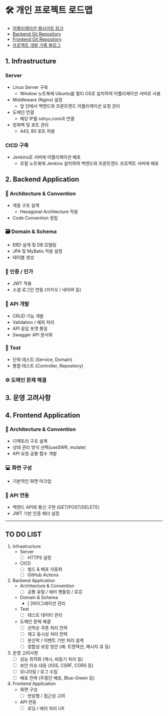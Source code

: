 # 🛠️ 개인 프로젝트 로드맵

- [어플리케이션 웹사이트 링크](https://sshyu.com)
- [Backend Git Repository](https://github.com/sshyuny/ZibNote_Backend)
- [Frontend Git Repository](https://github.com/sshyuny/ZibNote_Frontend)
- [프로젝트 개발 기록 블로그](https://sshyu.tistory.com/category/personal-project)


## 1. Infrastructure

### Server
-  Linux Server 구축
    - Window 노트북에 Ubuntu를 멀티 OS로 설치하여 어플리케이션 서버로 사용
- Middleware (Nginx) 설정
    - 앞 단에서 백엔드와 프론트엔드 어플리케이션 요청 관리
- 도메인 연결
    - 해당 IP를 sshyu.com과 연결
- 방화벽 및 포트 관리
    - 443, 80 포트 허용

### CICD 구축
- Jenkins로 서버에 어플리케이션 배포
    - 로컬 노트북에 Jenkins 설치하여 백엔드와 프론트엔드 프로젝트 서버에 배포


## 2. Backend Application

### 🧱 Architecture & Convention
- 계층 구조 설계
    - Hexagonal Architecture 적용
- Code Convention 정립

### 🗃️ Domain & Schema
- ERD 설계 및 DB 모델링
- JPA 및 MyBatis 적용 설정
- 테이블 생성

### 🔐 인증 / 인가
- JWT 적용
- 소셜 로그인 연동 (카카오 / 네이버 등)

### 🔄 API 개발
- CRUD 기능 개발
- Validation / 예외 처리
- API 응답 포맷 통일
- Swagger API 문서화

### 🧪 Test
- 단위 테스트 (Service, Domain)
- 통합 테스트 (Controller, Repository)

### ⚙️ 도메인 문제 해결


## 3. 운영 고려사항


## 4. Frontend Application

### 🧱 Architecture & Convention
- 디렉토리 구조 설계
- 상태 관리 방식 선택(useSWR, mutate)
- API 요청 공통 함수 개발

### 💻 화면 구성
- 기본적인 화면 마크업

### 🔗 API 연동
- 백엔드 API와 통신 구현 (GET/POST/DELETE)
- JWT 기반 인증 헤더 설정



---

## TO DO LIST
1. Infrastructure
    - Server
        - [ ] HTTPS 설정
    - CICD
        - [ ] 빌드 & 배포 자동화
        - [ ] GitHub Actions
2. Backend Application
    - Architecture & Convention
        - [ ] 공통 유틸 / 에러 핸들링 / 로깅
    - Domain & Schema
        - [ ]마이그레이션 관리
    - Test
        - [ ] 테스트 데이터 관리
    - 도메인 문제 해결
        - [ ] 선착순 쿠폰 처리 전략
        - [ ] 재고 동시성 처리 전략
        - [ ] 분산락 / 이벤트 기반 처리 설계
        - [ ] 정합성 보장 방안 (예: 트랜잭션, 메시지 큐 등)
3. 운영 고려사항
    - [ ] 성능 최적화 (캐시, 비동기 처리 등)
    - [ ] 보안 이슈 대응 (XSS, CSRF, CORS 등)
    - [ ] 모니터링 / 로그 수집
    - [ ] 배포 전략 (무중단 배포, Blue-Green 등)
4. Frontend Application
    -  화면 구성
        - [ ] 반응형 / 접근성 고려
    -  API 연동
        - [ ] 로딩 / 에러 처리 UX
